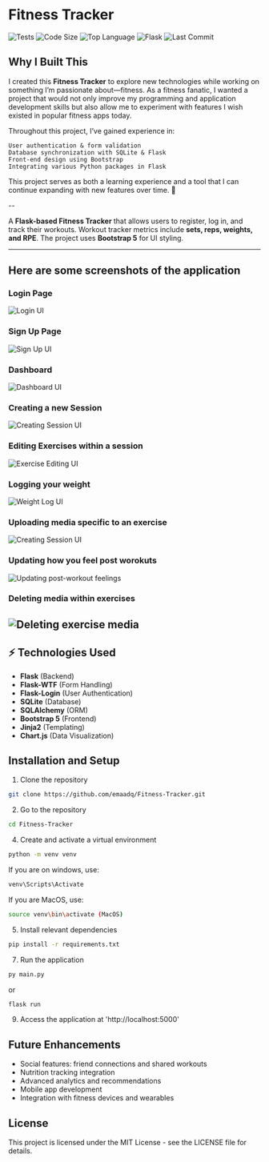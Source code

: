 # Fitness Tracker

![Tests](https://github.com/emaadq/Fitness-Tracker/actions/workflows/python-tests.yml/badge.svg)
![Code Size](https://img.shields.io/github/languages/code-size/emaadq/Fitness-Tracker)
![Top Language](https://img.shields.io/github/languages/top/emaadq/Fitness-Tracker)
![Flask](https://img.shields.io/badge/flask-2.0+-green.svg)
![Last Commit](https://img.shields.io/github/last-commit/emaadq/Fitness-Tracker)

## **Why I Built This**
I created this **Fitness Tracker** to explore new technologies while working on something I’m passionate about—fitness. As a fitness fanatic, I wanted a project that would not only improve my programming and application development skills but also allow me to experiment with features I wish existed in popular fitness apps today.

Throughout this project, I’ve gained experience in:

    User authentication & form validation
    Database synchronization with SQLite & Flask
    Front-end design using Bootstrap
    Integrating various Python packages in Flask

This project serves as both a learning experience and a tool that I can continue expanding with new features over time. 🚀

--

A **Flask-based Fitness Tracker** that allows users to register, log in, and track their workouts. Workout tracker metrics include
**sets, reps, weights, and RPE**. The project uses **Bootstrap 5** for UI styling.

---

## Here are some screenshots of the application

### **Login Page**
![Login UI](screenshots/LoginUI.png)

### **Sign Up Page**
![Sign Up UI](screenshots/SignUpUI.png)

### **Dashboard**
![Dashboard UI](screenshots/DashboardUI.png)

### **Creating a new Session**
![Creating Session UI](screenshots/CreateSessionFlash.png)

### **Editing Exercises within a session**
![Exercise Editing UI](screenshots/SessionExerciseEditing.png)

### **Logging your weight**
![Weight Log UI](screenshots/WeightLogUI.png)

### **Uploading media specific to an exercise**
![Creating Session UI](screenshots/UploadingExerciseSpecificVideos.png)

### **Updating how you feel post worokuts**
![Updating post-workout feelings](screenshots/PostSessionUpdate.png)

### **Deleting media within exercises**
![Deleting exercise media](screenshots/ExerciseMediaDeleteFunction.png)
---

## ⚡ Technologies Used
- **Flask** (Backend)
- **Flask-WTF** (Form Handling)
- **Flask-Login** (User Authentication)
- **SQLite** (Database)
- **SQLAlchemy** (ORM)
- **Bootstrap 5** (Frontend)
- **Jinja2** (Templating)
- **Chart.js** (Data Visualization)

## Installation and Setup 
1. Clone the repository
```bash
git clone https://github.com/emaadq/Fitness-Tracker.git
```
2. Go to the repository
``` bash
cd Fitness-Tracker
```

4. Create and activate a virtual environment
``` bash
python -m venv venv
```
If you are on windows, use:
``` bash
venv\Scripts\Activate
```
If you are MacOS, use:
``` bash
source venv\bin\activate (MacOS)
```

5. Install relevant dependencies
``` bash
pip install -r requirements.txt
```

7. Run the application
``` bash
py main.py
```
or
``` bash
flask run
```

9. Access the application at 'http://localhost:5000'


## Future Enhancements
- Social features: friend connections and shared workouts
- Nutrition tracking integration
- Advanced analytics and recommendations
- Mobile app development
- Integration with fitness devices and wearables

## License
This project is licensed under the MIT License - see the LICENSE file for details.

